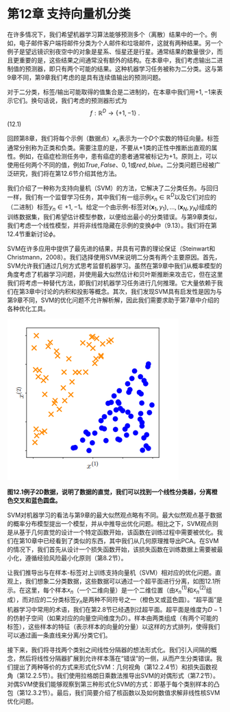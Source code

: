 # 第12章 支持向量机分类

在许多情况下，我们希望机器学习算法能够预测多个（离散）结果中的一个。例如，电子邮件客户端将邮件分类为个人邮件和垃圾邮件，这就有两种结果。另一个例子是望远镜识别夜空中的对象是星系、恒星还是行星。通常结果的数量很少，而且更重要的是，这些结果之间通常没有额外的结构。在本章中，我们考虑输出二进制值的预测器，即只有两个可能的结果。这种机器学习任务被称为二分类。这与第9章不同，第9章我们考虑的是具有连续值输出的预测问题。

对于二分类，标签/输出可能取得的值集合是二进制的，在本章中我们用${+1, -1}$来表示它们。换句话说，我们考虑的预测器形式为
$$f:\mathbb{R}^{D}\to\{+1,-1\}\:.$$
(12.1)

回顾第8章，我们将每个示例（数据点）$x_n$表示为一个$D$个实数的特征向量。标签通常分别称为正类和负类。需要注意的是，不要从+1类的正性中推断出直观的属性。例如，在癌症检测任务中，患有癌症的患者通常被标记为+1。原则上，可以使用任何两个不同的值，例如${True,False}$、${0,1}$或${red,blue}$。二分类问题已经被广泛研究，我们将在第12.6节介绍其他方法。

我们介绍了一种称为支持向量机（SVM）的方法，它解决了二分类任务。与回归一样，我们有一个监督学习任务，其中我们有一组示例$x_n\in\mathbb{R}^D$以及它们对应的（二进制）标签$y_n\in{+1,-1}$。给定一个由示例-标签对${(\boldsymbol{x}_1,y_1),\ldots,(\boldsymbol{x}_N,y_N)}$组成的训练数据集，我们希望估计模型参数，以便给出最小的分类错误。与第9章类似，我们考虑一个线性模型，并将非线性隐藏在示例的变换$\phi$中（9.13）。我们将在第12.4节重新讨论$\phi$。

SVM在许多应用中提供了最先进的结果，并具有可靠的理论保证（Steinwart和Christmann，2008）。我们选择使用SVM来说明二分类有两个主要原因。首先，SVM允许我们通过几何方式思考监督机器学习。虽然在第9章中我们从概率模型的角度考虑了机器学习问题，并使用最大似然估计和贝叶斯推断来攻击它，但在这里我们将考虑一种替代方法，即我们对机器学习任务进行几何推理。它大量依赖于我们在第3章中讨论的内积和投影等概念。其次，我们发现SVM具有启发性是因为与第9章不同，SVM的优化问题不允许解析解，因此我们需要求助于第7章中介绍的各种优化工具。

![1723977231772](../attachments/12.1.png)

**图12.1例子2D数据，说明了数据的直觉，我们可以找到一个线性分类器，分离橙色交叉和蓝色圆盘。**

SVM对机器学习的看法与第9章的最大似然观点略有不同。最大似然观点基于数据的概率分布模型提出一个模型，并从中推导出优化问题。相比之下，SVM观点则是从基于几何直觉的设计一个特定函数开始，该函数在训练过程中需要被优化。我们在第10章中已经看到了类似的东西，其中我们从几何原理推导出PCA。在SVM的情况下，我们首先从设计一个损失函数开始，该损失函数在训练数据上需要被最小化，遵循经验风险最小化原则（第8.2节）。

让我们推导出与在样本-标签对上训练支持向量机（SVM）相对应的优化问题。直观上，我们想象二分类数据，这些数据可以通过一个超平面进行分离，如图12.1所示。在这里，每个样本$x_n$（一个二维向量）是一个二维位置（由$x_n^{(1)}$和$x_n^{(2)}$组成），而对应的二分类标签$y_n$是两种不同符号之一（橙色叉或蓝色圆）。“超平面”是机器学习中常用的术语，我们在第2.8节已经遇到过超平面。超平面是维度为$D-1$的仿射子空间（如果对应的向量空间维度为$D$）。样本由两类组成（有两个可能的标签），这些样本的特征（表示样本的向量的分量）以这样的方式排列，使得我们可以通过画一条直线来分离/分类它们。

接下来，我们将寻找两个类别之间线性分隔器的想法形式化。我们引入间隔的概念，然后将线性分隔器扩展到允许样本落在“错误”的一侧，从而产生分类错误。我们提出了两种等价的方式来形式化SVM：几何视角（第12.2.4节）和损失函数视角（第12.2.5节）。我们使用拉格朗日乘数法推导出SVM的对偶形式（第7.2节）。对偶SVM使我们能够观察到第三种形式化SVM的方式：即基于每个类别样本的凸包（第12.3.2节）。最后，我们简要介绍了核函数以及如何数值求解非线性核SVM优化问题。

